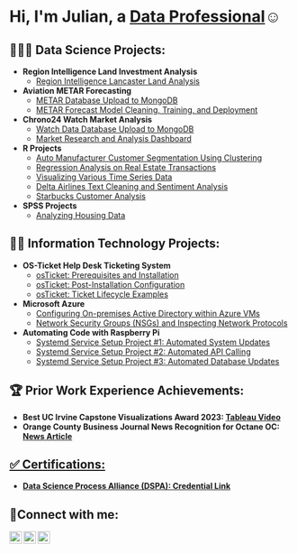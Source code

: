 <h1>Hi, I'm Julian, a <a href="https://www.linkedin.com/in/julian-sotelo-553252173/">Data Professional</a>☺</h1>

<h2>🧑🏼‍🔬 Data Science Projects:</h2>

- <b>**Region Intelligence Land Investment Analysis**</b>
  - [Region Intelligence Lancaster Land Analysis](https://drive.google.com/file/d/1fQdWs5vOd7e91-xgVRszChxEUqSJC94o/view?usp=drive_link)
- <b>**Aviation METAR Forecasting**</b>
  - [METAR Database Upload to MongoDB](https://github.com/F00LIAN/metar_prediction/tree/main/metar_db_upload)
  - [METAR Forecast Model Cleaning, Training, and Deployment](https://github.com/F00LIAN/metar_prediction/tree/main/metar_db_upload)
- <b>**Chrono24 Watch Market Analysis**</b>
  - [Watch Data Database Upload to MongoDB](https://github.com/F00LIAN/luxury_watch_market/tree/main/etl)
  - [Market Research and Analysis Dashboard](https://github.com/F00LIAN/luxury_watch_market/tree/main/app)
- <b>**R Projects**</b>
  - [Auto Manufacturer Customer Segmentation Using Clustering](https://github.com/F00LIAN/Auto-Manufacturer-Customer-Segmentation-With-R)
  - [Regression Analysis on Real Estate Transactions](https://github.com/F00LIAN/Real-Estate-Regression-Analysis-Using-R)
  - [Visualizing Various Time Series Data](https://github.com/F00LIAN/Visualizing-Data-With-R)
  - [Delta Airlines Text Cleaning and Sentiment Analysis](https://github.com/F00LIAN/Delta-Airlines-Text-Analysis-With-R)
  - [Starbucks Customer Analysis](https://github.com/F00LIAN/Starbucks-Customer-Analysis-With-R)
- <b>**SPSS Projects**</b>
  - [Analyzing Housing Data](https://github.com/F00LIAN/luxury_watch_market/tree/main/etl)
  
<h2>👨‍💻 Information Technology Projects:</h2>

- <b>**OS-Ticket Help Desk Ticketing System**</b>
  - [osTicket: Prerequisites and Installation](https://github.com/F00LIAN/osticket-prereqs)
  - [osTicket: Post-Installation Configuration](https://github.com/F00LIAN/osticket-post-install-config)
  - [osTicket: Ticket Lifecycle Examples](https://github.com/F00LIAN/osticket-ticket-lifecycle)
- <b>**Microsoft Azure**</b>
  - [Configuring On-premises Active Directory within Azure VMs](https://github.com/joshmadakorcc/configure-ad)
  - [Network Security Groups (NSGs) and Inspecting Network Protocols](https://github.com/joshmadakorcc/azure-network-protocols)
- <b>**Automating Code with Raspberry Pi**</b>
  - [Systemd Service Setup Project #1: Automated System Updates](https://github.com/F00LIAN/raspberrypi-systemd-automation-setup)
  - [Systemd Service Setup Project #2: Automated API Calling](https://github.com/F00LIAN/raspberrypi-streamlined-api-calls)
  - [Systemd Service Setup Project #3: Automated Database Updates](https://github.com/F00LIAN/raspberrypi-wrapping-up-systemd-service)

<h2>🏆 Prior Work Experience Achievements:</h2>

- <b>Best UC Irvine Capstone Visualizations Award 2023: <a href="https://youtu.be/oKuI605eEZc">Tableau Video</a></b>
- <b>Orange County Business Journal News Recognition for Octane OC: <a href="https://www.ocbj.com/oc-homepage/ai-program-predicts-capital-raising-success/">News Article</b>

<h2>✅ Certifications:</h2>

- <b>Data Science Process Alliance (DSPA): <a href="https://courses.datascience-pm.com/evidence-page/?bg=4703&eid=592&uid=467">Credential Link</a></b>

<h2>🤳Connect with me:</h2>

[<img align="left" alt="Josh | Twitter" width="22px" src="https://cdn.jsdelivr.net/npm/simple-icons@v3/icons/twitter.svg" />][twitter]
[<img align="left" alt="Josh | LinkedIn" width="22px" src="https://cdn.jsdelivr.net/npm/simple-icons@v3/icons/linkedin.svg" />][linkedin]
[<img align="left" alt="Josh | Instagram" width="22px" src="https://cdn.jsdelivr.net/npm/simple-icons@v3/icons/instagram.svg" />][instagram]

[twitter]: https://twitter.com/Julian
[instagram]: https://www.instagram.com/goodenoughgainz
[linkedin]: https://www.linkedin.com/in/julian-sotelo-553252173/

